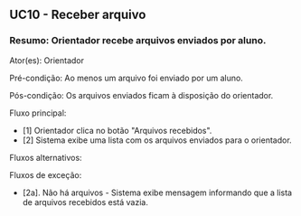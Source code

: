 
## UC10 - Receber arquivo

### Resumo: Orientador recebe arquivos enviados por aluno.

Ator(es): Orientador

Pré-condição: Ao menos um arquivo foi enviado por um aluno.

Pós-condição: Os arquivos enviados ficam à disposição do orientador.

Fluxo principal: 
- [1] Orientador clica no botão "Arquivos recebidos".
- [2] Sistema exibe uma lista com os arquivos enviados para o orientador.

Fluxos alternativos:

Fluxos de exceção:
- [2a]. Não há arquivos - Sistema exibe mensagem informando que a lista de arquivos recebidos está vazia.
